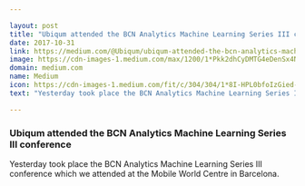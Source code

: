 ```yaml
---

layout: post
title: "Ubiqum attended the BCN Analytics Machine Learning Series III conference"
date: 2017-10-31
link: https://medium.com/@Ubiqum/ubiqum-attended-the-bcn-analytics-machine-learning-series-iii-conference-f66613563c60?source=rss------machine_learning-5
image: https://cdn-images-1.medium.com/max/1200/1*Pkk2dhCyDMTG4eDenSx4NA.jpeg
domain: medium.com
name: Medium
icon: https://cdn-images-1.medium.com/fit/c/304/304/1*8I-HPL0bfoIzGied-dzOvA.png
text: "Yesterday took place the BCN Analytics Machine Learning Series III conference which we attended at the Mobile World Centre in Barcelona."

---
```


### Ubiqum attended the BCN Analytics Machine Learning Series III conference

Yesterday took place the BCN Analytics Machine Learning Series III conference which we attended at the Mobile World Centre in Barcelona.